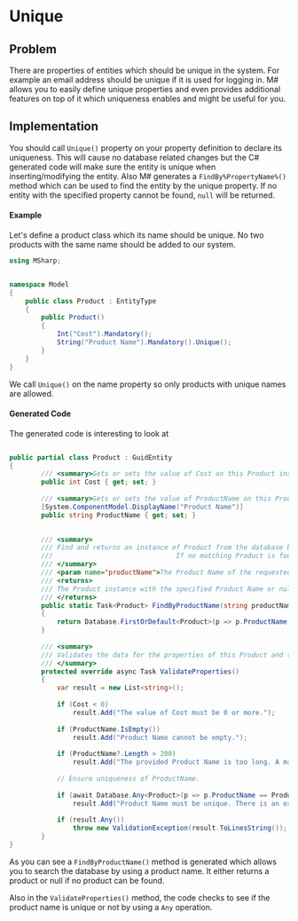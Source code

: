 # Unique

## Problem

There are properties of entities which should be unique in the system.
For example an email address should be unique if it is used for logging in.
M# allows you to easily define unique properties and even provides additional features on top of it which uniqueness enables and might be useful for you.

## Implementation

You should call `Unique()` property on your property definition to declare its uniqueness.
This will cause no database related changes but the C# generated code will make sure the entity is unique when inserting/modifying the entity.
Also M# generates a `FindBy%PropertyName%()` method which can be used to find the entity by the unique property.
If no entity with the specified property cannot be found, `null` will be returned.

#### Example

Let's define a product class which its name should be unique.
No two products with the same name should be added to our system.

```csharp
using MSharp;


namespace Model
{
    public class Product : EntityType
    {
        public Product()
        {
            Int("Cost").Mandatory();
            String("Product Name").Mandatory().Unique();
        }
    }
}

```

We call `Unique()` on the name property so only products with unique names are allowed.

#### Generated Code

The generated code is interesting to look at

```csharp

public partial class Product : GuidEntity
{
        /// <summary>Gets or sets the value of Cost on this Product instance.</summary>
        public int Cost { get; set; }
        
        /// <summary>Gets or sets the value of ProductName on this Product instance.</summary>
        [System.ComponentModel.DisplayName("Product Name")]
        public string ProductName { get; set; }
        

        /// <summary>
        /// Find and returns an instance of Product from the database by its Product Name.<para/>
        ///                               If no matching Product is found, it returns Null.<para/>
        /// </summary>
        /// <param name="productName">The Product Name of the requested Product.</param>
        /// <returns>
        /// The Product instance with the specified Product Name or null if there is no Product with that Product Name in the database.<para/>
        /// </returns>
        public static Task<Product> FindByProductName(string productName)
        {
            return Database.FirstOrDefault<Product>(p => p.ProductName == productName);
        }
        
        /// <summary>
        /// Validates the data for the properties of this Product and throws a ValidationException if an error is detected.<para/>
        /// </summary>
        protected override async Task ValidateProperties()
        {
            var result = new List<string>();
            
            if (Cost < 0)
                result.Add("The value of Cost must be 0 or more.");
            
            if (ProductName.IsEmpty())
                result.Add("Product Name cannot be empty.");
            
            if (ProductName?.Length > 200)
                result.Add("The provided Product Name is too long. A maximum of 200 characters is acceptable.");
            
            // Ensure uniqueness of ProductName.
            
            if (await Database.Any<Product>(p => p.ProductName == ProductName && p != this))
                result.Add("Product Name must be unique. There is an existing Product record with the provided Product Name.");
            
            if (result.Any())
                throw new ValidationException(result.ToLinesString());
        }
}

```

As you can see a `FindByProductName()` method is generated which allows you to search the database by using a product name. 
It either returns a product or null if no product can be found.

Also in the `ValidateProperties()` method, the code checks to see if the product name is unique or not by using a `Any` operation.